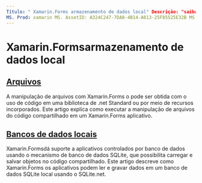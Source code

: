 ```yaml
---
Título: " Xamarin.Forms armazenamento de dados local" Descrição: "saiba como executar a manipulação de arquivos do Xamarin.Forms código compartilhado e como ler e gravar dados em um banco de dados SQLite local usando o SQLite.net".
MS. Prod: xamarin MS. AssetID: A324C247-7DA8-4B14-A813-25F85525E32B MS. Technology: xamarin-Forms autor: davidbritch MS. Author: dabritch MS. Date: 06/27/2019 no-loc: [ Xamarin.Forms , Xamarin.Essentials ]
---
```


# <a name="xamarinforms-local-data-storage"></a>Xamarin.Formsarmazenamento de dados local

## <a name="files"></a>[Arquivos](files.md)

A manipulação de arquivos com Xamarin.Forms o pode ser obtida com o uso de código em uma biblioteca de .net Standard ou por meio de recursos incorporados. Este artigo explica como executar a manipulação de arquivos do código compartilhado em um Xamarin.Forms aplicativo.

## <a name="local-databases"></a>[Bancos de dados locais](databases.md)

Xamarin.Formsdá suporte a aplicativos controlados por banco de dados usando o mecanismo de banco de dados SQLite, que possibilita carregar e salvar objetos no código compartilhado. Este artigo descreve como Xamarin.Forms os aplicativos podem ler e gravar dados em um banco de dados SQLite local usando o SQLite.net.
